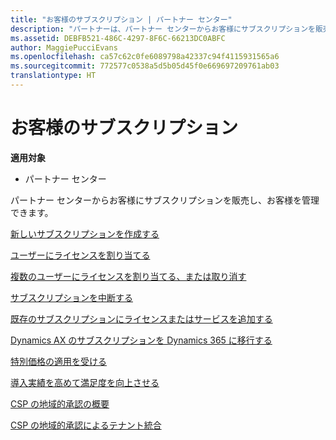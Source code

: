 ```yaml
---
title: "お客様のサブスクリプション | パートナー センター"
description: "パートナーは、パートナー センターからお客様にサブスクリプションを販売し、お客様を管理できます。"
ms.assetid: DEBFB521-486C-4297-8F6C-66213DC0ABFC
author: MaggiePucciEvans
ms.openlocfilehash: ca57c62c0fe6089798a42337c94f4115931565a6
ms.sourcegitcommit: 772577c0538a5d5b05d45f0e669697209761ab03
translationtype: HT
---
```

# <a name="customer-subscriptions"></a>お客様のサブスクリプション

**適用対象**

-  パートナー センター

パートナー センターからお客様にサブスクリプションを販売し、お客様を管理できます。 

[新しいサブスクリプションを作成する](create-a-new-subscription.md)

[ユーザーにライセンスを割り当てる](assign-licenses-to-users.md)

[複数のユーザーにライセンスを割り当てる、または取り消す](bulk-license-provisioning-for-multiple-users.md)

[サブスクリプションを中断する](suspend-a-subscription.md)

[既存のサブスクリプションにライセンスまたはサービスを追加する](add-licenses-or-services-to-an-existing-subscription.md)

[Dynamics AX のサブスクリプションを Dynamics 365 に移行する](manual-subscription-migration.md)

[特別価格の適用を受ける](get-special-pricing-for-offers.md)

[導入実績を高めて満足度を向上させる](increasing-adoption-and-satisfaction.md)

[CSP の地域的承認の概要](regional-authorization-overview.md)

[CSP の地域的承認によるテナント統合](csp-regional-authorization-tenant-consolidation.md)

 

 



